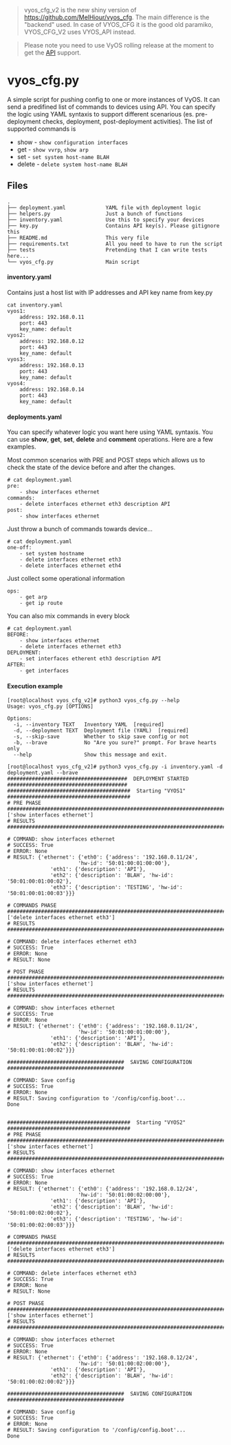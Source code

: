 > vyos_cfg_v2 is the new shiny version of https://github.com/MelHiour/vyos_cfg. The main difference is the "backend" used. In case of VYOS_CFG it is the good old paramiko, VYOS_CFG_V2 uses VYOS_API instead. 

> Please note you need to use VyOS rolling release at the moment to get the [API](https://docs.vyos.io/en/latest/configuration/service/https.html) support. 

# vyos_cfg.py
A simple script for pushing config to one or more instances of VyOS. It can send a predifined list of commands to devices using API. You can specify the logic using YAML syntaxis to support different scenarious (es. pre-deployment checks, deployment, post-deployment activities).
The list of supported commands is
- show - `show configuration interfaces`
- get - `show vvrp`, `show arp`
- set - `set system host-name BLAH`
- delete - `delete system host-name BLAH`

## Files
```
.
├── deployment.yaml             YAML file with deployment logic
├── helpers.py                  Just a bunch of functions
├── inventory.yaml              Use this to specify your devices 
├── key.py                      Contains API key(s). Please gitignore this
├── README.md                   This very file
├── requirements.txt            All you need to have to run the script
├── tests                       Pretending that I can write tests here...
└── vyos_cfg.py                 Main script
```

#### inventory.yaml
Contains just a host list with IP addresses and API key name from key.py
```
cat inventory.yaml
vyos1:
    address: 192.168.0.11
    port: 443
    key_name: default
vyos2:
    address: 192.168.0.12
    port: 443
    key_name: default
vyos3:
    address: 192.168.0.13
    port: 443
    key_name: default
vyos4:
    address: 192.168.0.14
    port: 443
    key_name: default
```

#### deployments.yaml
You can specify whatever logic you want here using YAML syntaxis. You can use **show**, **get**, **set**, **delete** and **comment** operations. Here are a few examples.

Most common scenarios with PRE and POST steps which allows us to check the state of the device before and after the changes.
```
# cat deployment.yaml
pre:
    - show interfaces ethernet
commands:
    - delete interfaces ethernet eth3 description API
post:
    - show interfaces ethernet
```

Just throw a bunch of commands towards device...
```
# cat deployment.yaml
one-off:
    - set system hostname
    - delete interfaces ethernet eth3 
    - delete interfaces ethernet eth4
```

Just collect some operational information
```cat deployment.yaml 
ops:
    - get arp
    - get ip route
```

You can also mix commands in every block
```
# cat deployment.yaml
BEFORE:
    - show interfaces ethernet
    - delete interfaces ethernet eth3 
DEPLOYMENT:
    - set interfaces etherent eth3 description API
AFTER:
    - get interfaces 
```


#### Execution example
```
[root@localhost vyos_cfg_v2]# python3 vyos_cfg.py --help
Usage: vyos_cfg.py [OPTIONS]

Options:
  -i, --inventory TEXT   Inventory YAML  [required]
  -d, --deployment TEXT  Deployment file (YAML)  [required]
  -s, --skip-save        Whether to skip save config or not
  -b, --brave            No "Are you sure?" prompt. For brave hearts only
  --help                 Show this message and exit.
  
[root@localhost vyos_cfg_v2]# python3 vyos_cfg.py -i inventory.yaml -d deployment.yaml --brave
#######################################  DEPLOYMENT STARTED  #######################################
########################################  Starting "VYOS1"  ########################################
# PRE PHASE  #######################################################################################
['show interfaces ethernet']
# RESULTS  #########################################################################################

# COMMAND: show interfaces ethernet
# SUCCESS: True
# ERROR: None
# RESULT: {'ethernet': {'eth0': {'address': '192.168.0.11/24',
                       'hw-id': '50:01:00:01:00:00'},
              'eth1': {'description': 'API'},
              'eth2': {'description': 'BLAH', 'hw-id': '50:01:00:01:00:02'},
              'eth3': {'description': 'TESTING', 'hw-id': '50:01:00:01:00:03'}}}

# COMMANDS PHASE  ##################################################################################
['delete interfaces ethernet eth3']
# RESULTS  #########################################################################################

# COMMAND: delete interfaces ethernet eth3
# SUCCESS: True
# ERROR: None
# RESULT: None

# POST PHASE  ######################################################################################
['show interfaces ethernet']
# RESULTS  #########################################################################################

# COMMAND: show interfaces ethernet
# SUCCESS: True
# ERROR: None
# RESULT: {'ethernet': {'eth0': {'address': '192.168.0.11/24',
                       'hw-id': '50:01:00:01:00:00'},
              'eth1': {'description': 'API'},
              'eth2': {'description': 'BLAH', 'hw-id': '50:01:00:01:00:02'}}}

######################################  SAVING CONFIGURATION  ######################################

# COMMAND: Save config
# SUCCESS: True
# ERROR: None
# RESULT: Saving configuration to '/config/config.boot'...
Done


########################################  Starting "VYOS2"  ########################################
# PRE PHASE  #######################################################################################
['show interfaces ethernet']
# RESULTS  #########################################################################################

# COMMAND: show interfaces ethernet
# SUCCESS: True
# ERROR: None
# RESULT: {'ethernet': {'eth0': {'address': '192.168.0.12/24',
                       'hw-id': '50:01:00:02:00:00'},
              'eth1': {'description': 'API'},
              'eth2': {'description': 'BLAH', 'hw-id': '50:01:00:02:00:02'},
              'eth3': {'description': 'TESTING', 'hw-id': '50:01:00:02:00:03'}}}

# COMMANDS PHASE  ##################################################################################
['delete interfaces ethernet eth3']
# RESULTS  #########################################################################################

# COMMAND: delete interfaces ethernet eth3
# SUCCESS: True
# ERROR: None
# RESULT: None

# POST PHASE  ######################################################################################
['show interfaces ethernet']
# RESULTS  #########################################################################################

# COMMAND: show interfaces ethernet
# SUCCESS: True
# ERROR: None
# RESULT: {'ethernet': {'eth0': {'address': '192.168.0.12/24',
                       'hw-id': '50:01:00:02:00:00'},
              'eth1': {'description': 'API'},
              'eth2': {'description': 'BLAH', 'hw-id': '50:01:00:02:00:02'}}}

######################################  SAVING CONFIGURATION  ######################################

# COMMAND: Save config
# SUCCESS: True
# ERROR: None
# RESULT: Saving configuration to '/config/config.boot'...
Done


```
